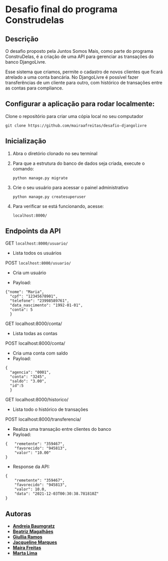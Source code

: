 # Desafio final do programa Construdelas

## Descrição
O desafio proposto pela Juntos Somos Mais, como parte do programa ConstruDelas, é a criação de uma API para gerenciar as transações do banco DjangoLivre.

Esse sistema que criamos, permite o cadastro de novos clientes que ficará atrelado a uma conta bancária. No DjangoLivre é possível fazer transferências de um cliente para outro, com histórico de transações entre as contas para compliance.

## Configurar a aplicação para rodar localmente:
Clone o repositório para criar uma cópia local no seu computador 

	git clone https://github.com/mairaafreitas/desafio-djangolivre

## Inicialização
1. Abra o diretório clonado no seu terminal

   
2. Para que a estrutura do banco de dados seja criada, execute o comando:
	
    ``python manage.py migrate``
   
3. Crie o seu usuário para acessar o painel administrativo
   
	``python manage.py createsuperuser``
   
4. Para verificar se está funcionando, acesse:
   
	``localhost:8000/``
   
## Endpoints da API
GET  `localhost:8000/usuario/`
- Lista todos os usuários

POST `localhost:8000/usuario/`
- Cria um usuário

- Payload:

```
{"nome": "Maria",
  "cpf": "12345678901",
  "telefone": "23998589761",
  "data_nascimento": "1992-01-01",
  "conta": 5
  }

```

GET localhost:8000/conta/
- Lista todas as contas

POST localhost:8000/conta/
- Cria uma conta com saldo
- Payload:
```
{
  "agencia": "0001",
  "conta": "3245",
  "saldo": "3.00",
  "id":5
  }
```

GET localhost:8000/historico/
- Lista todo o histórico de transações

POST localhost:8000/transferencia/
- Realiza uma transação entre clientes do banco
- Payload:
```
{   "remetente": "359467",
    "favorecido": "945813",
    "valor": "10.00"
}
```
- Response da API:
```
{
    "remetente": "359467",
    "favorecido": "945813",
    "valor": 10.0,
    "data": "2021-12-03T00:30:38.781810Z"
}
```


## Autoras
* [**Andreia Baumgratz**](https://github.com/andbaumgartner)
* [**Beatriz Magalhães**](https://github.com/Beatrizsms)
* [**Giullia Ramos**](https://github.com/jujups)
* [**Jacqueline Marques**](https://github.com/JacquelineMarques)
* [**Maíra Freitas**](https://github.com/mairaafreitas)
* [**Marta Lima**](https://github.com/Marta-Lima)